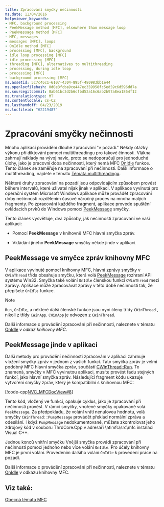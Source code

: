 ```yaml
---
title: Zpracování smyčky nečinnosti
ms.date: 11/04/2016
helpviewer_keywords:
- MFC, background processing
- PeekMessage method [MFC], elsewhere than message loop
- PeekMessage method [MFC]
- MFC, messages
- messages [MFC], loops
- OnIdle method [MFC]
- processing [MFC], background
- idle loop processing [MFC]
- idle processing [MFC]
- threading [MFC], alternatives to multithreading
- processing, during idle loop
- processing [MFC]
- background processing [MFC]
ms.assetid: 5c7c46c1-6107-4304-895f-480983bb1e44
ms.openlocfilehash: 0d0e3fcba9ce447ec359958fc5ed59c6d596dd7a
ms.sourcegitcommit: 0ab61bc3d2b6cfbd52a16c6ab2b97a8ea1864f12
ms.translationtype: MT
ms.contentlocale: cs-CZ
ms.lasthandoff: 04/23/2019
ms.locfileid: "62219487"
---
```

# <a name="idle-loop-processing"></a>Zpracování smyčky nečinnosti

Mnoho aplikací provádění dlouhé zpracování "v pozadí." Někdy otázky výkonu při diktování pomocí multithreadingu pro takové činnosti. Vlákna zahrnují náklady na vývoj navíc, proto se nedoporučují pro jednoduché úlohy, jako je pracovní doba nečinnosti, který nemá MFC [OnIdle](../mfc/reference/cwinthread-class.md#onidle) funkce. Tento článek se zaměřuje na zpracování při nečinnosti. Další informace o multithreading, najdete v tématu [Témata multithreadingu](../parallel/multithreading-support-for-older-code-visual-cpp.md).

Některé druhy zpracování na pozadí jsou odpovídajícím způsobem provést během intervalů, které uživatel nijak jinak v aplikaci. V aplikace vyvinutá pro operační systém Microsoft Windows aplikace může provádět zpracování doby nečinnosti rozdělením časově náročný proces na mnoha malých fragmenty. Po zpracování každého fragment, aplikace provede spuštění ovládacích prvků do Windows pomocí [PeekMessage](/windows/desktop/api/winuser/nf-winuser-peekmessagea) smyčky.

Tento článek vysvětluje, dva způsoby, jak nečinnosti zpracování ve vaší aplikaci:

- Pomocí **PeekMessage** v knihovně MFC hlavní smyčka zpráv.

- Vkládání jiného **PeekMessage** smyčky někde jinde v aplikaci.

##  <a name="_core_peekmessage_in_the_mfc_message_loop"></a> PeekMessage ve smyčce zpráv knihovny MFC

V aplikace vyvinuté pomocí knihovny MFC, hlavní zprávy smyčky v `CWinThread` třída obsahuje smyčku, která volá [PeekMessage](/windows/desktop/api/winuser/nf-winuser-peekmessagea) rozhraní API systému Win32. Smyčka také volání `OnIdle` členskou funkci `CWinThread` mezi zprávy. Aplikace může zpracovávat zprávy v této době nečinnosti tak, že přepíšete `OnIdle` funkce.

> [!NOTE]
>  `Run`, `OnIdle`, a některé další členské funkce jsou nyní členy třídy `CWinThread` , nikoli z třídy `CWinApp`. `CWinApp` je odvozen z `CWinThread`.

Další informace o provádění zpracování při nečinnosti, naleznete v tématu [OnIdle](../mfc/reference/cwinthread-class.md#onidle) v *odkaz knihovny MFC*.

##  <a name="_core_peekmessage_elsewhere_in_your_application"></a> PeekMessage jinde v aplikaci

Další metody pro provádění nečinnosti zpracování v aplikaci zahrnuje vložení smyčky zpráv v jednom z vašich funkcí. Tato smyčka zpráv je velmi podobný MFC hlavní smyčka zpráv, součástí [CWinThread::Run](../mfc/reference/cwinthread-class.md#run). To znamená, smyčky v MFC vyvinutou aplikaci, musíte provést řadu stejných funkcí, jako hlavní smyčka zpráv. Následující fragment kódu ukazuje vytvoření smyčky zpráv, který je kompatibilní s knihovnou MFC:

[!code-cpp[NVC_MFCDocView#8](../mfc/codesnippet/cpp/idle-loop-processing_1.cpp)]

Tento kód, vložený ve funkci, opakuje cyklus, jako je zpracování při nečinnosti provést. V rámci smyčky, vnořené smyčky opakovaně volá `PeekMessage`. Za předpokladu, že volání vrátí nenulovou hodnotu, volá smyčky `CWinThread::PumpMessage` provádět překlad normální zpráva a odesílání. I když `PumpMessage` nedokumentované, můžete zkontrolovat jeho zdrojový kód v souboru ThrdCore.Cpp v adresáři \atlmfc\src\mfc instalaci Visual C++.

Jednou konců vnitřní smyčku Vnější smyčka provádí zpracování při nečinnosti pomocí jednoho nebo více volání `OnIdle`. Pro účely knihovny MFC je první volání. Provedením dalšího volání `OnIdle` k provedení práce na pozadí.

Další informace o provádění zpracování při nečinnosti, naleznete v tématu [OnIdle](../mfc/reference/cwinthread-class.md#onidle) v odkazu knihovny MFC.

## <a name="see-also"></a>Viz také:

[Obecná témata MFC](../mfc/general-mfc-topics.md)
